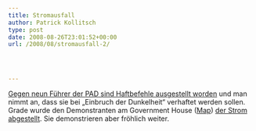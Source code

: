 ```yaml
---
title: Stromausfall
author: Patrick Kollitsch
type: post
date: 2008-08-26T23:01:52+00:00
url: /2008/08/stromausfall-2/




---
```

[Gegen neun Führer der <span class="caps">PAD</span> sind Haftbefehle ausgestellt worden][1] und man nimmt an, dass sie bei &#8222;Einbruch der Dunkelheit&#8220; verhaftet werden sollen. Grade wurde den Demonstranten am Government House ([Map][2]) [der Strom abgestellt][3]. Sie demonstrieren aber fröhlich weiter.

 [1]: http://www.nationmultimedia.com/breakingnews/read.php?newsid=30081674
 [2]: http://maps.google.com/maps?f=q&hl=de&geocode=&q=bangkok&ie=UTF8&ll=13.763646,100.511749&spn=0.006419,0.008658&t=h&z=17
 [3]: http://www.nationmultimedia.com/breakingnews/read.php?newsid=30081701